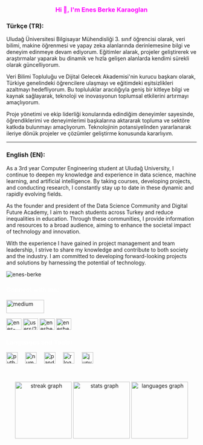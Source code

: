 <h3 align="center" style="color: #ff00ff !important;">Hi 👋, I'm Enes Berke Karaoglan</h3>
<h3 align="center" style="color: #ff00ff;">
    
### Türkçe (TR):

Uludağ Üniversitesi Bilgisayar Mühendisliği 3. sınıf öğrencisi olarak, veri bilimi, makine öğrenmesi ve yapay zeka alanlarında derinlemesine bilgi ve deneyim edinmeye devam ediyorum. Eğitimler alarak, projeler geliştirerek ve araştırmalar yaparak bu dinamik ve hızla gelişen alanlarda kendimi sürekli olarak güncelliyorum.

Veri Bilimi Topluluğu ve Dijital Gelecek Akademisi'nin kurucu başkanı olarak, Türkiye genelindeki öğrencilere ulaşmayı ve eğitimdeki eşitsizlikleri azaltmayı hedefliyorum. Bu topluluklar aracılığıyla geniş bir kitleye bilgi ve kaynak sağlayarak, teknoloji ve inovasyonun toplumsal etkilerini artırmayı amaçlıyorum.

Proje yönetimi ve ekip liderliği konularında edindiğim deneyimler sayesinde, öğrendiklerimi ve deneyimlerimi başkalarına aktararak topluma ve sektöre katkıda bulunmayı amaçlıyorum. Teknolojinin potansiyelinden yararlanarak ileriye dönük projeler ve çözümler geliştirme konusunda kararlıyım.

---

### English (EN):

As a 3rd year Computer Engineering student at Uludağ University, I continue to deepen my knowledge and experience in data science, machine learning, and artificial intelligence. By taking courses, developing projects, and conducting research, I constantly stay up to date in these dynamic and rapidly evolving fields.

As the founder and president of the Data Science Community and Digital Future Academy, I aim to reach students across Turkey and reduce inequalities in education. Through these communities, I provide information and resources to a broad audience, aiming to enhance the societal impact of technology and innovation.

With the experience I have gained in project management and team leadership, I strive to share my knowledge and contribute to both society and the industry. I am committed to developing forward-looking projects and solutions by harnessing the potential of technology.</h3>
&nbsp;



<p align="left"> <img src="https://komarev.com/ghpvc/?username=enes-berke&label=Profile%20Views&color=808080&style=flat" alt="enes-berke" /> </p>




<h3 align="left" style="color: #ffffff;">Connect with me:</h3>
<p align="left">
<a href="https://medium.com/@enes.1berke" target="_blank">
    <img src="https://img.shields.io/static/v1?message=Medium&logo=medium&label=&color=000000&logoColor=white&labelColor=&style=for-the-badge" height="35" width="100" alt="medium"  />
  </a>  
  
  <a href="https://linkedin.com/in/enes-berke-karao%c4%9flan-92b077253" target="blank"><img align="center" src="https://raw.githubusercontent.com/rahuldkjain/github-profile-readme-generator/master/src/images/icons/Social/linked-in-alt.svg" alt="enes-berke-karao%c4%9flan-92b077253" height="30" width="40" /></a>
<a href="https://stackoverflow.com/users/users/22576655/" target="blank"><img align="center" src="https://raw.githubusercontent.com/rahuldkjain/github-profile-readme-generator/master/src/images/icons/Social/stack-overflow.svg" alt="users/22576655/" height="30" width="40" /></a>
<a href="https://kaggle.com/enesberke" target="blank"><img align="center" src="https://raw.githubusercontent.com/rahuldkjain/github-profile-readme-generator/master/src/images/icons/Social/kaggle.svg" alt="enesberke" height="30" width="40" /></a>
<a href="https://www.hackerrank.com/enesberkekaraog1" target="blank"><img align="center" src="https://raw.githubusercontent.com/rahuldkjain/github-profile-readme-generator/master/src/images/icons/Social/hackerrank.svg" alt="enesberkekaraog1" height="30" width="40" /></a>
</p>




<h3 align="left" style="color: #ffffff;">Languages and Tools:</h3>

<div align="left">
  <img src="https://cdn.jsdelivr.net/gh/devicons/devicon/icons/python/python-original.svg" height="30" alt="python logo"  />
  <img width="12" />
  <img src="https://cdn.jsdelivr.net/gh/devicons/devicon/icons/numpy/numpy-original.svg" height="30" alt="numpy logo"  />
  <img width="12" />
  <img src="https://cdn.jsdelivr.net/gh/devicons/devicon/icons/pandas/pandas-original.svg" height="30" alt="pandas logo"  />
  <img width="12" />
  <img src="https://cdn.jsdelivr.net/gh/devicons/devicon/icons/r/r-original.svg" height="30" alt="r logo"  />
  <img width="12" />
  <img src="https://cdn.jsdelivr.net/gh/devicons/devicon/icons/jupyter/jupyter-original.svg" height="30" alt="jupyter logo"  />
</div>



&nbsp;&nbsp;&nbsp;&nbsp;&nbsp;&nbsp;&nbsp;


<div align="center">
  <img src="https://streak-stats.demolab.com?user=Enes-berke&locale=en&mode=daily&theme=dracula&hide_border=false&border_radius=5" height="150" alt="streak graph"  />
  <img src="https://github-readme-stats.vercel.app/api?username=Enes-berke&hide_title=false&hide_rank=false&show_icons=true&include_all_commits=true&count_private=true&disable_animations=false&theme=dracula&locale=en&hide_border=false" height="150" alt="stats graph"  />
  <img src="https://github-readme-stats.vercel.app/api/top-langs?username=Enes-berke&locale=en&hide_title=false&layout=compact&card_width=320&langs_count=5&theme=dracula&hide_border=false" height="150" alt="languages graph"  />
</div>

